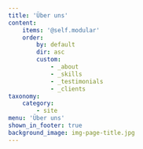 ```yaml
---
title: 'Über uns'
content:
    items: '@self.modular'
    order:
        by: default
        dir: asc
        custom:
            - _about
            - _skills
            - _testimonials
            - _clients
taxonomy:
    category:
        - site
menu: 'Über uns'
shown_in_footer: true
background_image: img-page-title.jpg
---
```


